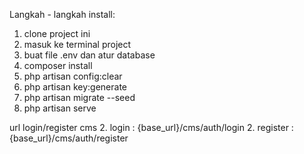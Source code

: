 Langkah - langkah install:
1. clone project ini
2. masuk ke terminal project
3. buat file .env dan atur database
4. composer install
5. php artisan config:clear
6. php artisan key:generate
7. php artisan migrate --seed
8. php artisan serve

url login/register cms
2. login : {base_url}/cms/auth/login
2. register : {base_url}/cms/auth/register